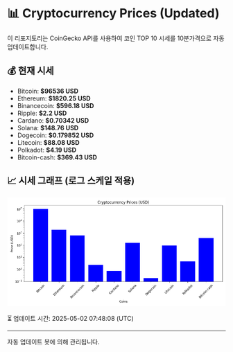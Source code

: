 
# 📊 Cryptocurrency Prices (Updated)

이 리포지토리는 CoinGecko API를 사용하여 코인 TOP 10 시세를 10분가격으로 자동 업데이트합니다.

## 💰 현재 시세
- Bitcoin: **$96536 USD**
- Ethereum: **$1820.25 USD**
- Binancecoin: **$596.18 USD**
- Ripple: **$2.2 USD**
- Cardano: **$0.70342 USD**
- Solana: **$148.76 USD**
- Dogecoin: **$0.179852 USD**
- Litecoin: **$88.08 USD**
- Polkadot: **$4.19 USD**
- Bitcoin-cash: **$369.43 USD**

## 📈 시세 그래프 (로그 스케일 적용)
![Crypto Prices](crypto_prices.png)

⏳ 업데이트 시간: 2025-05-02 07:48:08 (UTC)

---
자동 업데이트 봇에 의해 관리됩니다.
